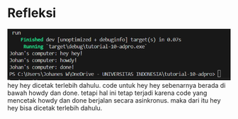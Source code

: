# Refleksi


![alt text](<Screenshot (565).png>)
hey hey dicetak terlebih dahulu. code untuk hey hey sebenarnya berada di bawah howdy dan done. tetapi hal ini tetap terjadi
karena code yang mencetak howdy dan done berjalan secara asinkronus. maka dari itu hey hey bisa dicetak terlebih dahulu.


